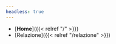 ```yaml
---
headless: true
---
```


- [**Home**]({{< relref "/" >}})
- [Relazione]({{< relref "/relazione" >}})

<br />
